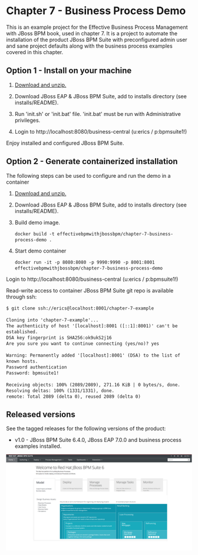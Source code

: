 Chapter 7 - Business Process Demo 
=================================
This is an example project for the Effective Business Process Management with JBoss BPM book, 
used in chapter 7. It is a project to automate the installation of the product JBoss BPM Suite 
with preconfigured admin user and sane project defaults along with the business process examples
covered in this chapter.


Option 1 - Install on your machine
----------------------------------
1. [Download and unzip.](https://github.com/effectivebpmwithjbossbpm/chapter-7-business-process-demo/archive/master.zip)

2. Download JBoss EAP & JBoss BPM Suite, add to installs directory (see installs/README).

3. Run 'init.sh' or 'init.bat' file. 'init.bat' must be run with Administrative privileges. 

4. Login to http://localhost:8080/business-central  (u:erics / p:bpmsuite1!)

Enjoy installed and configured JBoss BPM Suite.


Option 2 - Generate containerized installation
----------------------------------------------
The following steps can be used to configure and run the demo in a container

1. [Download and unzip.](https://github.com/effectivebpmwithjbossbpm/chapter-7-business-process-demo/archive/master.zip)

2. Download JBoss EAP & JBoss BPM Suite, add to installs directory (see installs/README).

3. Build demo image.

	```
	docker build -t effectivebpmwithjbossbpm/chapter-7-business-process-demo .
	```

4. Start demo container

	```
	docker run -it -p 8080:8080 -p 9990:9990 -p 8001:8001 effectivebpmwithjbossbpm/chapter-7-business-process-demo
	```

Login to http://localhost:8080/business-central (u:erics / p:bpmsuite1!) 

Read-write access to container JBoss BPM Suite git repo is available through ssh:

   ```
   $ git clone ssh://erics@localhost:8001/chapter-7-example

   Cloning into 'chapter-7-example'...
   The authenticity of host '[localhost]:8001 ([::1]:8001)' can't be established.
   DSA key fingerprint is SHA256:ok9ukS2j16
   Are you sure you want to continue connecting (yes/no)? yes

   Warning: Permanently added '[localhost]:8001' (DSA) to the list of known hosts.
   Password authentication
   Password: bpmsuite1!

   Receiving objects: 100% (2089/2089), 271.16 KiB | 0 bytes/s, done.
   Resolving deltas: 100% (1331/1331), done.
   remote: Total 2089 (delta 0), reused 2089 (delta 0)
   ```


Released versions
-----------------
See the tagged releases for the following versions of the product:

- v1.0 - JBoss BPM Suite 6.4.0, JBoss EAP 7.0.0 and business process examples installed.

![BPM Suite](https://raw.githubusercontent.com/effectivebpmwithjbossbpm/chapter-7-business-process-demo/master/docs/demo-images/bpmsuite.png)
